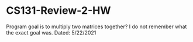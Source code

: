 # CS131-Review-2-HW
Program goal is to multiply two matrices together? I do not remember what the exact goal was.
Dated: 5/22/2021
